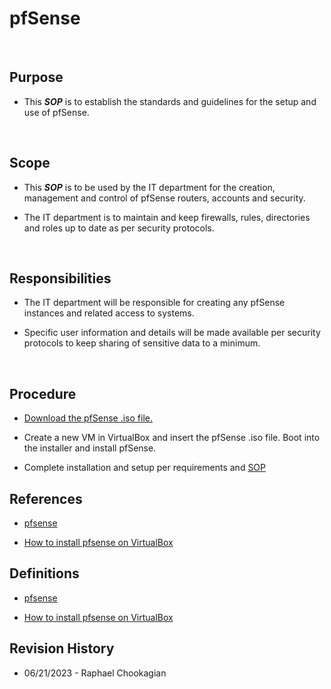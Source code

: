 # pfSense

<br>

## Purpose

* This ***SOP*** is to establish the standards and guidelines for the setup and use of pfSense.

<br>

## Scope

* This ***SOP*** is to be used by the IT department for the creation, management and control of pfSense routers, accounts and security.

* The IT department is to maintain and keep firewalls, rules, directories and roles up to date as per security protocols.

<br>

## Responsibilities

* The IT department will be responsible for creating any pfSense instances and related access to systems.

* Specific user information and details will be made available per security protocols to keep sharing of sensitive data to a minimum.

<br>

## Procedure

* [Download the pfSense .iso file.](https://www.pfsense.org/download/)

* Create a new VM in VirtualBox and insert the pfSense .iso file. Boot into the installer and install pfSense.

* Complete installation and setup per requirements and [SOP](../SOPs/)

## References

* [pfsense](https://www.pfsense.org/download/)

* [How to install pfsense on VirtualBox](https://www.how2shout.com/how-to/install-pfsense-VirtualBox-linux-vmware-player.html)

## Definitions

* [pfsense](https://www.pfsense.org/download/)

* [How to install pfsense on VirtualBox](https://www.how2shout.com/how-to/install-pfsense-VirtualBox-linux-vmware-player.html)

## Revision History

* 06/21/2023 - Raphael Chookagian
